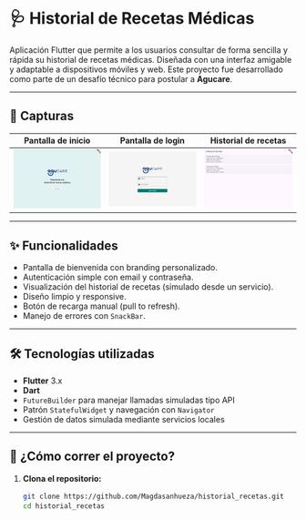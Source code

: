 # 🩺 Historial de Recetas Médicas

Aplicación Flutter que permite a los usuarios consultar de forma sencilla y rápida su historial de recetas médicas. Diseñada con una interfaz amigable y adaptable a dispositivos móviles y web. Este proyecto fue desarrollado como parte de un desafío técnico para postular a **Agucare**.

---

## 📱 Capturas

| Pantalla de inicio | Pantalla de login | Historial de recetas |
|--------------------|-------------------|-----------------------|
| ![Inicio](assets/images/pantalla_inicio.png) | ![Login](assets/images/pantalla_login.png) | ![Recetas](assets/images/pantalla_receta.png) |

---

## ✨ Funcionalidades

- Pantalla de bienvenida con branding personalizado.
- Autenticación simple con email y contraseña.
- Visualización del historial de recetas (simulado desde un servicio).
- Diseño limpio y responsive.
- Botón de recarga manual (pull to refresh).
- Manejo de errores con `SnackBar`.

---

## 🛠️ Tecnologías utilizadas

- **Flutter** 3.x
- **Dart**
- `FutureBuilder` para manejar llamadas simuladas tipo API
- Patrón `StatefulWidget` y navegación con `Navigator`
- Gestión de datos simulada mediante servicios locales

---

## 🚀 ¿Cómo correr el proyecto?

1. **Clona el repositorio:**
   ```bash
   git clone https://github.com/Magdasanhueza/historial_recetas.git
   cd historial_recetas
